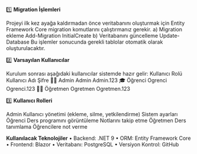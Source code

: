 1️⃣ **Migration İşlemleri**

Projeyi ilk kez ayağa kaldırmadan önce veritabanını oluşturmak için Entity Framework Core migration komutlarını çalıştırmanız gerekir.
a) Migration ekleme
Add-Migration InitialCreate
b) Veritabanını güncelleme
Update-Database
Bu işlemler sonucunda gerekli tablolar otomatik olarak oluşturulacaktır.

2️⃣ **Varsayılan Kullanıcılar**

Kurulum sonrası aşağıdaki kullanıcılar sistemde hazır gelir:
Kullanıcı Rolü	Kullanıcı Adı	Şifre
👨‍💼 Admin	Admin	Admin.123
🎓 Öğrenci	Ogrenci	Ogrenci.123
👩‍🏫 Öğretmen	Ogretmen	Ogretmen.123

3️⃣ **Kullanıcı Rolleri**

Admin
Kullanıcı yönetimi (ekleme, silme, yetkilendirme)
Sistem ayarları
Öğrenci
Ders programını görüntüleme
Notlarını takip etme
Öğretmen
Ders tanımlama
Öğrencilere not verme

**Kullanılacak Teknolojiler**
• Backend: .NET 9
• ORM: Entity Framework Core
• Frontend: Blazor
• Veritabanı: PostgreSQL
• Versiyon Kontrol: GitHub
